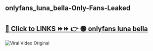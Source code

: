 
 ## onlyfans_luna_bella-Only-Fans-Leaked

# <h2><a href="https://clipsfans.com/onlyfans_luna_bella&ref=git">🔗 Click to LINKS ⏩⏩ 👉 🟢 onlyfans luna bella </a></h2>

<a href="https://clipsfans.com/onlyfans_luna_bella&ref=git" rel="nofollow" data-target="animated-image.originalLink"><img src="https://i.ibb.co.com/xMMVF88/686577567.gif" alt="Viral Video Original" style="max-width: 100%; display: inline-block;" data-target="animated-image.originalImage"></a>
